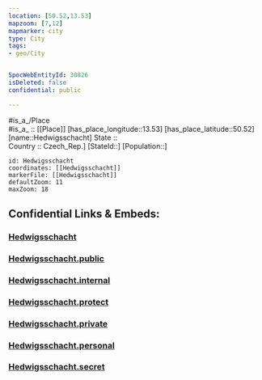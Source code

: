 ```yaml
---
location: [50.52,13.53] 
mapzoom: [7,12] 
mapmarker: city 
type: City
tags:
- geo/City


SpocWebEntityId: 30826
isDeleted: false
confidential: public

---
```

#is_a_/Place  
#is_a_ :: [[Place]] 
[has_place_longitude::13.53] 
[has_place_latitude::50.52] 
[name::Hedwigsschacht] 
State ::  
Country :: Czech_Rep.] 
[StateId::] 
[Population::] 



```leaflet
id: Hedwigsschacht
coordinates: [[Hedwigsschacht]] 
markerFile: [[Hedwigsschacht]] 
defaultZoom: 11 
maxZoom: 18
```


## Confidential Links & Embeds: 

### [Hedwigsschacht](/_Standards/Earth/Continent/Europe/Europe~Central/Czech_Republic/regions~Czech_Republic/Ústecký/City/Hedwigsschacht.md) 

### [Hedwigsschacht.public](/_public/Earth/Continent/Europe/Europe~Central/Czech_Republic/regions~Czech_Republic/Ústecký/City/Hedwigsschacht.public.md) 

### [Hedwigsschacht.internal](/_internal/Earth/Continent/Europe/Europe~Central/Czech_Republic/regions~Czech_Republic/Ústecký/City/Hedwigsschacht.internal.md) 

### [Hedwigsschacht.protect](/_protect/Earth/Continent/Europe/Europe~Central/Czech_Republic/regions~Czech_Republic/Ústecký/City/Hedwigsschacht.protect.md) 

### [Hedwigsschacht.private](/_private/Earth/Continent/Europe/Europe~Central/Czech_Republic/regions~Czech_Republic/Ústecký/City/Hedwigsschacht.private.md) 

### [Hedwigsschacht.personal](/_personal/Earth/Continent/Europe/Europe~Central/Czech_Republic/regions~Czech_Republic/Ústecký/City/Hedwigsschacht.personal.md) 

### [Hedwigsschacht.secret](/_secret/Earth/Continent/Europe/Europe~Central/Czech_Republic/regions~Czech_Republic/Ústecký/City/Hedwigsschacht.secret.md)

